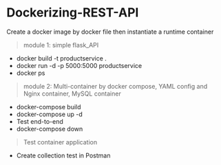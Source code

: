 # Dockerizing-REST-API

Create a docker image by docker file then instantiate a runtime container

> module 1: simple flask_API
* docker build -t productservice . 
* docker run -d -p 5000:5000 productservice
* docker ps

> module 2: Multi-container by docker compose, YAML config and Nginx container, MySQL container
* docker-compose build 
* docker-compose up -d
* Test end-to-end
* docker-compose down

> Test container application
* Create collection test in Postman